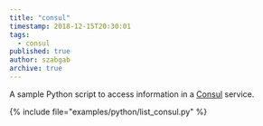 ```yaml
---
title: "consul"
timestamp: 2018-12-15T20:30:01
tags:
  - consul
published: true
author: szabgab
archive: true
---
```



A sample Python script to access information in a [Consul](https://www.consul.io/) service.


{% include file="examples/python/list_consul.py" %}

